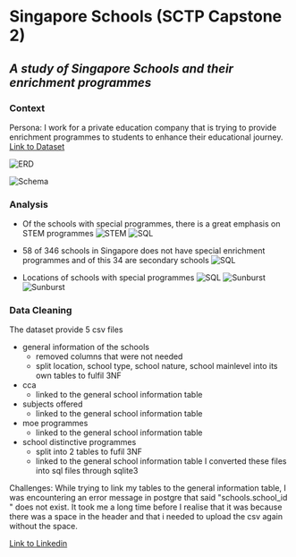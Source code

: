 # Singapore Schools (SCTP Capstone 2)
## _A study of Singapore Schools and their enrichment programmes_

### Context 
Persona: I work for a private education company that is trying to provide enrichment programmes to students to enhance their educational journey. 
[Link to Dataset](https://www.kaggle.com/datasets/subhamjain/schools-information-directory-singapore)

![ERD](https://i.gyazo.com/00f941ff88a503e84e1a81afa34013db.png)

![Schema](https://i.gyazo.com/da96684bdef45060a49c544996449a02.png)

### Analysis 
- Of the schools with special programmes, there is a great emphasis on STEM programmes
![STEM](https://i.gyazo.com/e99087c1e52504509d39fffd22ae8468.png)
![SQL](https://i.gyazo.com/9c65af7e3d931bd2c9c007363d6af4c7.png)

- 58 of 346 schools in Singapore does not have special enrichment programmes and of this 34 are secondary schools 
![SQL](https://i.gyazo.com/4f4eaf527935152ad0c2731a165cb7d5.png)

- Locations of schools with special programmes 
![SQL](https://i.gyazo.com/ff45cc20e11ddbba2dbc622908e597ad.png)
![Sunburst](https://i.gyazo.com/79430b7b6816bae26a4906665296c84f.png)
![Sunburst](https://i.gyazo.com/e19371cbafc584f46ca349f7e1b6a725.png)

### Data Cleaning 
The dataset provide 5 csv files 
- general information of the schools
    - removed columns that were not needed
    - split location, school type, school nature, school mainlevel into its own tables to fulfil 3NF
- cca
    - linked to the general school information table 
- subjects offered
    - linked to the general school information table     
- moe programmes
    - linked to the general school information table   
- school distinctive programmes
    -  split into 2 tables to fufil 3NF
    -  linked to the general school information table
I converted these files into sql files through sqlite3

Challenges: 
While trying to link my tables to the general information table, I was encountering an error message in postgre that said "schools.school_id " does not exist. It took me a long time before I realise that it was because there was a space in the header and that i needed to upload the csv again without the space. 

[Link to Linkedin](https://www.linkedin.com/in/esther-ng-22882772)
